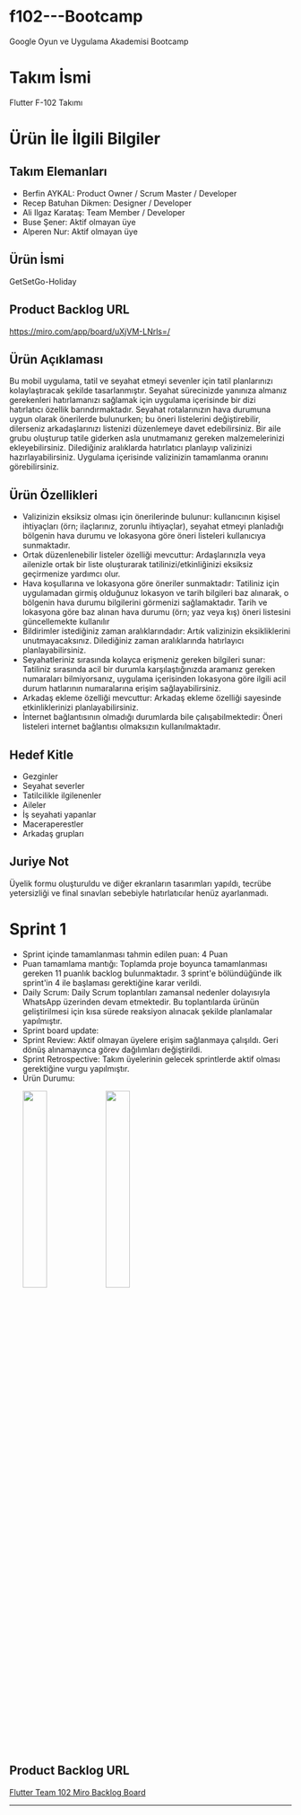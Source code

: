 # f102---Bootcamp
Google Oyun ve Uygulama Akademisi Bootcamp

# Takım İsmi
Flutter F-102 Takımı

# Ürün İle İlgili Bilgiler

## Takım Elemanları
- Berfin AYKAL: Product Owner / Scrum Master / Developer
- Recep Batuhan Dikmen: Designer / Developer
- Ali Ilgaz Karataş: Team Member / Developer
- Buse Şener: Aktif olmayan üye
- Alperen Nur: Aktif olmayan üye

## Ürün İsmi
GetSetGo-Holiday

## Product Backlog URL
https://miro.com/app/board/uXjVM-LNrls=/

## Ürün Açıklaması
Bu mobil uygulama, tatil ve seyahat etmeyi sevenler için tatil planlarınızı kolaylaştıracak şekilde tasarlanmıştır. Seyahat sürecinizde yanınıza almanız gerekenleri hatırlamanızı sağlamak için uygulama içerisinde bir dizi hatırlatıcı özellik barındırmaktadır. Seyahat rotalarınızın hava durumuna uygun olarak önerilerde bulunurken; bu öneri listelerini değiştirebilir, dilerseniz arkadaşlarınızı listenizi düzenlemeye davet edebilirsiniz. Bir aile grubu oluşturup tatile giderken asla unutmamanız gereken malzemelerinizi ekleyebilirsiniz. Dilediğiniz aralıklarda hatırlatıcı planlayıp valizinizi hazırlayabilirsiniz. Uygulama içerisinde valizinizin tamamlanma oranını görebilirsiniz.

## Ürün Özellikleri
- Valizinizin eksiksiz olması için önerilerinde bulunur: kullanıcının kişisel ihtiyaçları (örn; ilaçlarınız, zorunlu ihtiyaçlar), seyahat etmeyi planladığı bölgenin hava durumu ve lokasyona göre öneri listeleri kullanıcıya sunmaktadır.
- Ortak düzenlenebilir listeler özelliği mevcuttur: Ardaşlarınızla veya ailenizle ortak bir liste oluşturarak tatilinizi/etkinliğinizi eksiksiz geçirmenize yardımcı olur.
- Hava koşullarına ve lokasyona göre öneriler sunmaktadır: Tatiliniz için uygulamadan girmiş olduğunuz lokasyon ve tarih bilgileri baz alınarak, o bölgenin hava durumu bilgilerini görmenizi sağlamaktadır. Tarih ve lokasyona göre baz alınan hava durumu (örn; yaz veya kış) öneri listesini güncellemekte kullanılır
- Bildirimler istediğiniz zaman aralıklarındadır: Artık valizinizin eksikliklerini unutmayacaksınız. Dilediğiniz zaman aralıklarında hatırlayıcı planlayabilirsiniz.
- Seyahatleriniz sırasında kolayca erişmeniz gereken bilgileri sunar: Tatiliniz sırasında acil bir durumla karşılaştığınızda aramanız gereken numaraları bilmiyorsanız, uygulama içerisinden lokasyona göre ilgili acil durum hatlarının numaralarına erişim sağlayabilirsiniz.
- Arkadaş ekleme özelliği mevcuttur: Arkadaş ekleme özelliği sayesinde etkinliklerinizi planlayabilirsiniz.
- İnternet bağlantısının olmadığı durumlarda bile çalışabilmektedir: Öneri listeleri internet bağlantısı olmaksızın kullanılmaktadır.

## Hedef Kitle
- Gezginler
- Seyahat severler
- Tatilcilikle ilgilenenler
- Aileler
- İş seyahati yapanlar
- Maceraperestler
- Arkadaş grupları
  
## Juriye Not
Üyelik formu oluşturuldu ve diğer ekranların tasarımları yapıldı, tecrübe yetersizliği ve final sınavları sebebiyle hatırlatıcılar henüz ayarlanmadı.

# Sprint 1
- Sprint içinde tamamlanması tahmin edilen puan: 4 Puan
- Puan tamamlama mantığı: Toplamda proje boyunca tamamlanması gereken 11 puanlık backlog bulunmaktadır. 3 sprint'e bölündüğünde ilk sprint'in 4 ile başlaması gerektiğine karar verildi.
- Daily Scrum: Daily Scrum toplantıları zamansal nedenler dolayısıyla WhatsApp üzerinden devam etmektedir. Bu toplantılarda ürünün geliştirilmesi için kısa sürede reaksiyon alınacak şekilde planlamalar yapılmıştır.  
- Sprint board update:
- Sprint Review: Aktif olmayan üyelere erişim sağlanmaya çalışıldı. Geri dönüş alınamayınca görev dağılımları değiştirildi.
- Sprint Retrospective: Takım üyelerinin gelecek sprintlerde aktif olması gerektiğine vurgu yapılmıştır.
- Ürün Durumu:  <p float="left">
  <img width="30%" src="https://github.com/berfinaykal/f102---Bootcamp/assets/62702645/f163ec15-2654-4573-8278-7a7e6c591645"/>
  <img width="30%" src="https://github.com/berfinaykal/f102---Bootcamp/assets/62702645/e2a87a84-929f-4eaa-ae87-e9d381faa704"/>
</p>

## Product Backlog URL
[Flutter Team 102 Miro Backlog Board](https://miro.com/app/board/uXjVM-LNrls=/)

---
